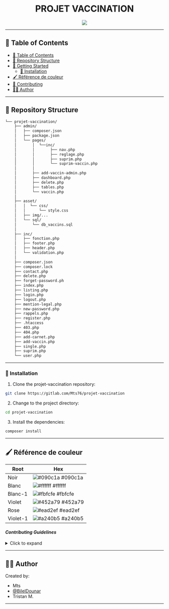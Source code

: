 <!---->

<div align="center">
    <h1>PROJET VACCINATION</h1>

    
</div>

<p align="center">
  <a href="https://skillicons.dev">
    <img src=https://skillicons.dev/icons?i=html,css,bootstrap,php,js,mysql,git,gitlab,figma />
  </a>
</p>

---

## 📖 Table of Contents
- [📖 Table of Contents](#-table-of-contents)
- [📂 Repository Structure](#-repository-structure)
- [🚀 Getting Started](#-getting-started)
    - [🔧 Installation](#-installation)
- [🖌️ Référence de couleur](#-reference-de-couleurs)
- [🤝 Contributing](#-contributing)
- [👨‍💻 Author](#-author)


---

## 📂 Repository Structure

```sh
└── projet-vaccination/
    ├── admin/
    │   ├── composer.json
    │   ├── package.json
    │   └── pages/
    │       │  └──inc/
    │       │       ├── nav.php
    │       │       ├── reglage.php
    │       │       ├── suprim.php
    │       │       └── suprim-vaccin.php
    │       │
    │       ├── add-vaccin-admin.php
    │       ├── dashboard.php
    │       ├── delete.php
    │       ├── tables.php
    │       └── vaccin.php
    │       
    ├── asset/
    │   │  └── css/
    │   │      └── style.css
    │   ├── img/...
    │   └── sql/
    │       └── db_vaccins.sql
    │
    ├── inc/
    │   ├── fonction.php
    │   ├── footer.php
    │   ├── header.php
    │   └── validation.php
    │
    ├── composer.json
    ├── composer.lock
    ├── contact.php
    ├── delete.php
    ├── forget-password.ph
    ├── index.php
    ├── listing.php
    ├── login.php
    ├── logout.php
    ├── mention-legal.php
    ├── new-password.php
    ├── rappels.php
    ├── register.php
    ├── .htaccess
    ├── 403.php
    ├── 404.php
    ├── add-carnet.php
    ├── add-vaccin.php
    ├── single.php
    ├── suprim.php
    └── user.php

```

---


### 🔧 Installation

1. Clone the projet-vaccination repository:
```sh
git clone https://gitlab.com/Mts76/projet-vaccination
```

2. Change to the project directory:
```sh
cd projet-vaccination
```

3. Install the dependencies:
```sh
composer install
```

---

## 🖌️ Référence de couleur

| Root             | Hex                                                                
| -----------------| -------------------------------------------------------
|Noir|![#090c1a](https://via.placeholder.com/10/0a192f?text=+) #090c1a|
|Blanc |![#ffffff](https://via.placeholder.com/10/ffffff?text=+) #ffffff|
|Blanc-1 |![#fbfcfe](https://via.placeholder.com/10/fbfcfe?text=+) #fbfcfe|
|Violet  |![#452a79](https://via.placeholder.com/10/452a79?text=+) #452a79|
|Rose | ![#ead2ef](https://via.placeholder.com/10/ead2ef?text=+) #ead2ef|
|Violet-1|![#a240b5](https://via.placeholder.com/10/a240b5text=+) #a240b5|

#### *Contributing Guidelines*

<details closed>
<summary>Click to expand</summary>

1. **Fork the Repository**: Start by forking the project repository to your GitHub account.
2. **Clone Locally**: Clone the forked repository to your local machine using a Git client.
   ```sh
   git clone <your-forked-repo-url>
   ```
3. **Create a New Branch**: Always work on a new branch, giving it a descriptive name.
   ```sh
   git checkout -b new-feature-x
   ```
4. **Make Your Changes**: Develop and test your changes locally.
5. **Commit Your Changes**: Commit with a clear and concise message describing your updates.
   ```sh
   git commit -m 'Implemented new feature x.'
   ```
6. **Push to GitHub**: Push the changes to your forked repository.
   ```sh
   git push origin new-feature-x
   ```
7. **Submit a Pull Request**: Create a PR against the original project repository. Clearly describe the changes and their motivations.

Once your PR is reviewed and approved, it will be merged into the main branch.

</details>

--- 

## 👨‍💻 Author

Created by: 
- Mts
-  [@BilelDounar](https://github.com/BilelDounar)
- Tristan M.


--- 
